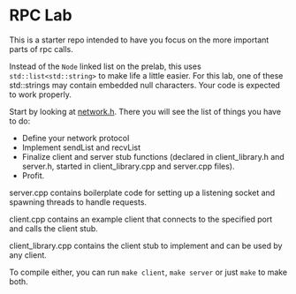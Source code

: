 # RPC Lab

This is a starter repo intended to have you focus on the more important parts of rpc calls.

Instead of the `Node` linked list on the prelab, this uses `std::list<std::string>` to make life a little easier. For this lab, one of these std::strings may contain embedded null characters. Your code is expected to work properly.

Start by looking at [network.h](./network.h). There you will see the list of things you have to do:
* Define your network protocol
* Implement sendList and recvList
* Finalize client and server stub functions (declared in client_library.h and server.h, started in client_library.cpp and server.cpp files).
* Profit.

server.cpp contains boilerplate code for setting up a listening socket and spawning threads to handle requests.

client.cpp contains an example client that connects to the specified port and calls the client stub.

client_library.cpp contains the client stub to implement and can be used by any client.

To compile either, you can run `make client`, `make server` or just `make` to make both.
